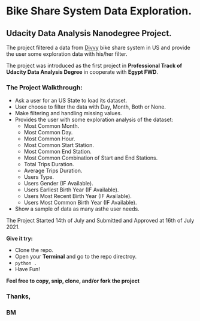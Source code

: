 #  Bike Share System Data Exploration.

## Udacity Data Analysis Nanodegree Project.

The project filtered a data from [Divvy](https://www.divvybikes.com/) bike share system in US and provide the user some exploration data with his/her filter.

The project was introduced as the first project in **Professional Track of Udacity Data Analysis Degree** in cooperate with **Egypt FWD**.

### The Project Walkthrough:

- Ask a user for an US State to load its dataset.
- User choose to filter the data with Day, Month, Both or None.
- Make filtering and handling missing values.
- Provides the user with some exploration analysis of the dataset:
  - Most Common Month.
  - Most Common Day.
  - Most Common Hour.
  - Most Common Start Station.
  - Most Common End Station.
  - Most Common Combination of Start and End Stations.
  - Total Trips Duration.
  - Average Trips Duration.
  - Users Type.
  - Users Gender (IF Available).
  - Users Earliest Birth Year (IF Available).
  - Users Most Recent Birth Year (IF Available).
  - Users Most Common Birth Year (IF Available).
- Show a sample of data as many asthe user needs.

The Project Started 14th of July and Submitted and Approved at 16th of July 2021.

**Give it try:**
-   Clone the repo.
-   Open your **Terminal** and go to the repo directroy.
-   `python .`
-   Have Fun!

**Feel free to copy, snip, clone, and/or fork the project**
### Thanks,
### BM
